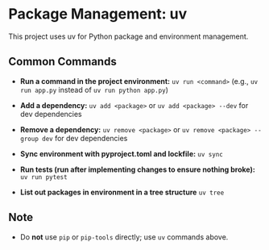 # Package Management: uv

This project uses uv for Python package and environment management.

## Common Commands
- **Run a command in the project environment:**
  `uv run <command>` (e.g., `uv run app.py` instead of `uv run python app.py`)

- **Add a dependency:**
  `uv add <package>` or `uv add <package> --dev` for dev dependencies

- **Remove a dependency:**
  `uv remove <package>` or `uv remove <package> --group dev` for dev dependencies

- **Sync environment with pyproject.toml and lockfile:**
  `uv sync`

- **Run tests (run after implementing changes to ensure nothing broke):**
  `uv run pytest`

- **List out packages in environment in a tree structure**
  `uv tree`

## Note

- Do **not** use `pip` or `pip-tools` directly; use `uv` commands above.
